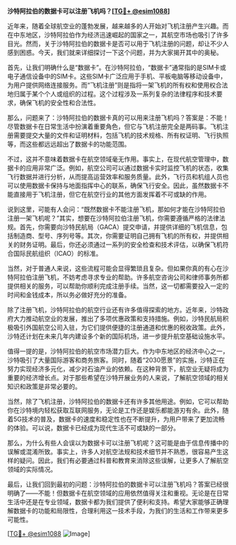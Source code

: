 **沙特阿拉伯的数据卡可以注册飞机吗？[[TG💪+ @esim1088](https://t.me/s/esim1088)]**

近年来，随着全球航空业的蓬勃发展，越来越多的人开始对飞机注册产生兴趣。而在中东地区，沙特阿拉伯作为经济迅速崛起的国家之一，其航空市场也吸引了许多目光。然而，关于沙特阿拉伯的数据卡是否可以用于飞机注册的问题，却让不少人感到困惑。今天，我们就来详细探讨一下这个问题，并为大家揭开其中的奥秘。

首先，让我们明确什么是“数据卡”。在沙特阿拉伯，“数据卡”通常指的是SIM卡或电子通信设备中的SIM卡。这些SIM卡广泛应用于手机、平板电脑等移动设备中，为用户提供网络连接服务。而“飞机注册”则是指将一架飞机的所有权和使用权合法地归属于某个个人或组织的过程。这个过程涉及一系列复杂的法律程序和技术要求，确保飞机的安全性和合法性。

那么，问题来了：沙特阿拉伯的数据卡真的可以用来注册飞机吗？答案是：不能！尽管数据卡在日常生活中扮演着重要角色，但它与飞机注册完全是两码事。飞机注册需要提交大量的文件和证明材料，包括飞机的技术规格、所有权证明、飞行执照等，而这些都远远超出了数据卡的功能范围。

不过，这并不意味着数据卡在航空领域毫无作用。事实上，在现代航空管理中，数据卡的应用非常广泛。例如，航空公司可以通过数据卡实时监控飞机的状态，收集飞行数据并进行分析，从而提高运营效率和服务质量。此外，飞行员和机组人员也可以使用数据卡保持与地面指挥中心的联系，确保飞行安全。因此，虽然数据卡不能直接用于飞机注册，但它在航空行业的其他方面发挥着不可或缺的作用。

说到这里，可能有人会问：“既然数据卡不能注册飞机，那如何才能在沙特阿拉伯注册一架飞机呢？”其实，想要在沙特阿拉伯注册飞机，你需要遵循严格的法律法规。首先，你需要向沙特民航局（GACA）提交申请，并提供详细的飞机信息，包括制造商、型号、序列号等。其次，你需要证明自己拥有飞机的所有权，并提供相关的财务证明。最后，你还必须通过一系列的安全检查和技术评估，以确保飞机符合国际民航组织（ICAO）的标准。

当然，对于普通人来说，这些流程可能会显得繁琐且复杂。但如果你真的有心在沙特阿拉伯注册飞机，不妨考虑寻求专业的帮助。许多航空咨询公司和律师事务所都提供相关的服务，可以帮助你顺利完成注册手续。当然，这一切都需要投入一定的时间和金钱成本，所以务必做好充分的准备。

除了注册飞机，沙特阿拉伯的航空行业还有许多值得探索的地方。近年来，沙特政府大力推动航空业的发展，推出了多项优惠政策和支持措施。例如，沙特民航局积极吸引外国航空公司入驻，为它们提供便捷的注册通道和优惠的税收政策。此外，沙特还计划在未来几年内建设多个新的国际机场，进一步提升航空基础设施水平。

值得一提的是，沙特阿拉伯的航空市场潜力巨大。作为中东地区的经济中心之一，沙特吸引了大量国际游客和商务旅客。同时，随着“2030愿景”的实施，沙特正在努力实现经济多元化，减少对石油产业的依赖。在这种背景下，航空业无疑将成为重要的经济增长点。对于那些希望在沙特开展业务的人来说，了解航空领域的相关知识和政策是非常必要的。

当然，除了飞机注册，沙特阿拉伯的数据卡还有许多其他用途。例如，它可以帮助你在沙特境内轻松获取互联网服务，无论是工作还是娱乐都能游刃有余。此外，随着5G技术的普及，数据卡的速度和稳定性也在不断提升，为用户带来了更加流畅的体验。可以说，数据卡已经成为现代生活不可或缺的一部分。

那么，为什么有些人会误以为数据卡可以注册飞机呢？这可能是由于信息传播中的误解或混淆所致。事实上，许多人对航空法规和技术细节并不熟悉，很容易产生这样的疑问。因此，我们有必要通过科普和教育来消除这些误解，让更多人了解航空领域的实际情况。

最后，让我们回到最初的问题：沙特阿拉伯的数据卡可以注册飞机吗？答案已经很明确了——不能！但数据卡在航空领域的应用依然值得关注和重视。无论是在日常生活中还是在专业领域，数据卡都为我们提供了便利和支持。希望大家能够正确理解数据卡的功能和局限性，合理利用这一技术手段，为我们的生活和工作带来更多可能性。

[[TG💪+ @esim1088](https://t.me/s/esim1088) ![Image](https://i.postimg.cc/4NQfJmqS/Snipaste-2025-05-13-00-14-12.png)]